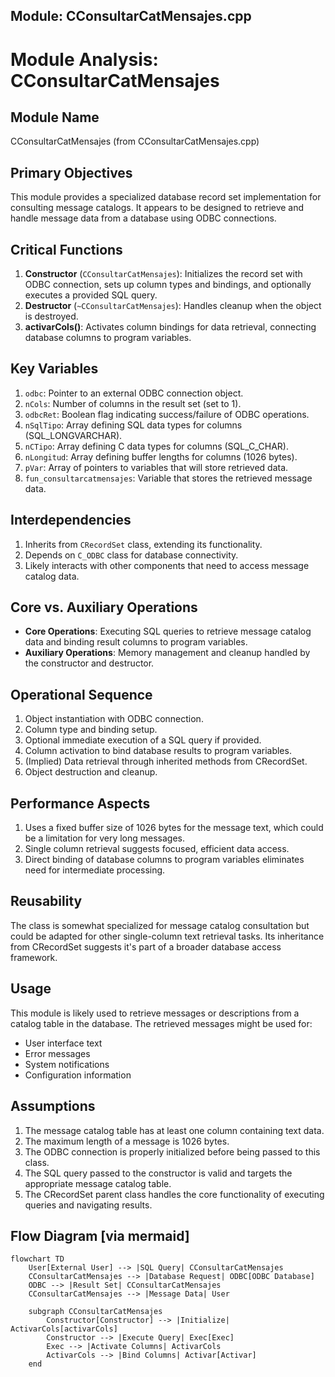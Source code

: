 ## Module: CConsultarCatMensajes.cpp
# Module Analysis: CConsultarCatMensajes

## Module Name
CConsultarCatMensajes (from CConsultarCatMensajes.cpp)

## Primary Objectives
This module provides a specialized database record set implementation for consulting message catalogs. It appears to be designed to retrieve and handle message data from a database using ODBC connections.

## Critical Functions
1. **Constructor** (`CConsultarCatMensajes`): Initializes the record set with ODBC connection, sets up column types and bindings, and optionally executes a provided SQL query.
2. **Destructor** (`~CConsultarCatMensajes`): Handles cleanup when the object is destroyed.
3. **activarCols()**: Activates column bindings for data retrieval, connecting database columns to program variables.

## Key Variables
1. `odbc`: Pointer to an external ODBC connection object.
2. `nCols`: Number of columns in the result set (set to 1).
3. `odbcRet`: Boolean flag indicating success/failure of ODBC operations.
4. `nSqlTipo`: Array defining SQL data types for columns (SQL_LONGVARCHAR).
5. `nCTipo`: Array defining C data types for columns (SQL_C_CHAR).
6. `nLongitud`: Array defining buffer lengths for columns (1026 bytes).
7. `pVar`: Array of pointers to variables that will store retrieved data.
8. `fun_consultarcatmensajes`: Variable that stores the retrieved message data.

## Interdependencies
1. Inherits from `CRecordSet` class, extending its functionality.
2. Depends on `C_ODBC` class for database connectivity.
3. Likely interacts with other components that need to access message catalog data.

## Core vs. Auxiliary Operations
- **Core Operations**: Executing SQL queries to retrieve message catalog data and binding result columns to program variables.
- **Auxiliary Operations**: Memory management and cleanup handled by the constructor and destructor.

## Operational Sequence
1. Object instantiation with ODBC connection.
2. Column type and binding setup.
3. Optional immediate execution of a SQL query if provided.
4. Column activation to bind database results to program variables.
5. (Implied) Data retrieval through inherited methods from CRecordSet.
6. Object destruction and cleanup.

## Performance Aspects
1. Uses a fixed buffer size of 1026 bytes for the message text, which could be a limitation for very long messages.
2. Single column retrieval suggests focused, efficient data access.
3. Direct binding of database columns to program variables eliminates need for intermediate processing.

## Reusability
The class is somewhat specialized for message catalog consultation but could be adapted for other single-column text retrieval tasks. Its inheritance from CRecordSet suggests it's part of a broader database access framework.

## Usage
This module is likely used to retrieve messages or descriptions from a catalog table in the database. The retrieved messages might be used for:
- User interface text
- Error messages
- System notifications
- Configuration information

## Assumptions
1. The message catalog table has at least one column containing text data.
2. The maximum length of a message is 1026 bytes.
3. The ODBC connection is properly initialized before being passed to this class.
4. The SQL query passed to the constructor is valid and targets the appropriate message catalog table.
5. The CRecordSet parent class handles the core functionality of executing queries and navigating results.
## Flow Diagram [via mermaid]
```mermaid
flowchart TD
    User[External User] --> |SQL Query| CConsultarCatMensajes
    CConsultarCatMensajes --> |Database Request| ODBC[ODBC Database]
    ODBC --> |Result Set| CConsultarCatMensajes
    CConsultarCatMensajes --> |Message Data| User
    
    subgraph CConsultarCatMensajes
        Constructor[Constructor] --> |Initialize| ActivarCols[activarCols]
        Constructor --> |Execute Query| Exec[Exec]
        Exec --> |Activate Columns| ActivarCols
        ActivarCols --> |Bind Columns| Activar[Activar]
    end
```
